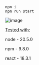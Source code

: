 ```
npm i
npm run start
```

![image](https://github.com/user-attachments/assets/25e46ff6-c882-42d6-8f63-7afec2376485)

<ins>Tested with:<ins>

node - 20.5.0

npm - 9.8.0

react - 18.3.1


